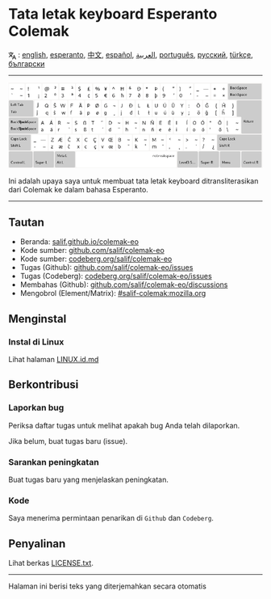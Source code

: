 # Tata letak keyboard Esperanto Colemak

<span><svg xmlns="http://www.w3.org/2000/svg" width="15" height="15" fill="none"
style="vertical-align: sub;" viewBox="0 0 24 24" stroke="currentColor"
stroke-width="2" stroke-linecap="round" stroke-linejoin="round"><path
class="st0" d="M2,16c0.1,0,8-5,9-7c0.6-1.3,1-5,1-5h3H1h7V1" /><line
class="st0" x1="4" y1="8" x2="12" y2="16" /><polygon class="st0"
points="15,19 21,19 23,23 18,11 13,23 " /></svg> : [english](README.md), [esperanto](README.eo.md), [中文](README.zh-CN.md), [español](README.es.md), [العربية](README.ar.md), [português](README.pt.md), [русский](README.ru.md), [türkçe](README.tr.md), [български](README.bg.md)</span>

---

![Pratinjau Colemak Esperanto](./media/preview.png)

Ini adalah upaya saya untuk membuat tata letak keyboard ditransliterasikan dari Colemak ke dalam bahasa Esperanto.

---

## Tautan

* Beranda: [salif.github.io/colemak-eo](https://salif.github.io/colemak-eo/)
* Kode sumber: [github.com/salif/colemak-eo](https://github.com/salif/colemak-eo)
* Kode sumber: [codeberg.org/salif/colemak-eo](https://codeberg.org/salif/colemak-eo)
* Tugas (Github): [github.com/salif/colemak-eo/issues](https://github.com/salif/colemak-eo/issues)
* Tugas (Codeberg): [codeberg.org/salif/colemak-eo/issues](https://codeberg.org/salif/colemak-eo/issues)
* Membahas (Github): [github.com/salif/colemak-eo/discussions](https://github.com/salif/colemak-eo/discussions)
* Mengobrol (Element/Matrix): [#salif-colemak:mozilla.org](https://matrix.to/#/#salif-colemak:mozilla.org)

## Menginstal

### Instal di Linux

Lihat halaman [LINUX.id.md](./LINUX.id.md)

## Berkontribusi

### Laporkan bug

Periksa daftar tugas untuk melihat apakah bug Anda telah dilaporkan.

Jika belum, buat tugas baru (issue).

### Sarankan peningkatan

Buat tugas baru yang menjelaskan peningkatan.

### Kode

Saya menerima permintaan penarikan di `Github` dan `Codeberg`.

## Penyalinan

Lihat berkas [LICENSE.txt](./LICENSE.txt).

---

Halaman ini berisi teks yang diterjemahkan secara otomatis
